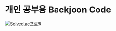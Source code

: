 # 개인 공부용 Backjoon Code
[![Solved.ac프로필](http://mazassumnida.wtf/api/v2/generate_badge?boj={won64312000})](https://solved.ac/{won64312000})
